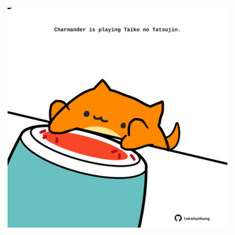 <!-- built at 04/01/2022, 03:01:32 UTC -->
<p align="center">
  <img width="500" height="500" src="./ReadmeImage.svg">
</p>
